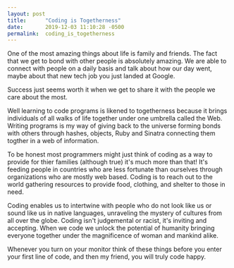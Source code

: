 ```yaml
---
layout: post
title:      "Coding is Togetherness"
date:       2019-12-03 11:10:28 -0500
permalink:  coding_is_togetherness
---
```



One of the most amazing things about life is family and friends. The fact that we get to bond with other people is absolutely amazing. We are able to connect with people on a daily basis and talk about how our day went, maybe about that new tech job you just landed at Google.

Success just seems worth it when we get to share it with the people we care about the most. 

Well learning to code programs is likened to togetherness because it brings individuals of all walks of life together under one umbrella called the Web. Writing programs is my way of giving back to the universe forming bonds with others through hashes, objects, Ruby and Sinatra connecting them togther in a web of information.

To be honest most programmers might just think of coding as a way to provide for thier families (although true) it's much more than that! It's feeding people in countries who are less fortunate than ourselves through organizations who are mostly web based. Coding is to reach out to the world gathering resources to provide food, clothing, and shelter to those in need.

Coding enables us to intertwine with people who do not look like us or sound like us in native languages, unraveling the mystery of cultures from all over the globe. Coding isn't judgemental or racist, it's inviting and accepting. When we code we unlock the potential of humanity bringing everyone together under the magnificence of woman and mankind alike.

Whenever you turn on your monitor think of these things before you enter your first line of code, and then my friend, you will truly code happy.
